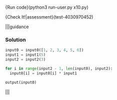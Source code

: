 {Run code}(python3 run-user.py x10.py)

{Check It!|assessment}(test-4030970452)

|||guidance
### Solution
```python
input0 = input0([1, 2, 3, 4, 5, 6])
input1 = input1(5)
input2 = input2(3)

for i in range(input2 - 1, len(input0), input2):
  input0[i] = input0[i] * input1

output(input0)
```
|||